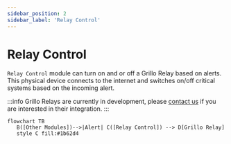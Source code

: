```yaml
---
sidebar_position: 2
sidebar_label: 'Relay Control'
---
```


# Relay Control
`Relay Control` module can turn on and or off a Grillo Relay based on alerts. This physical device connects to the internet and switches on/off critical systems based on the incoming alert. 

:::info
Grillo Relays are currently in development, please [contact us](#) if you are interested in their integration.
:::

```mermaid
flowchart TB
   B([Other Modules])-->|Alert| C([Relay Control]) --> D[Grillo Relay]
   style C fill:#1b62d4
```